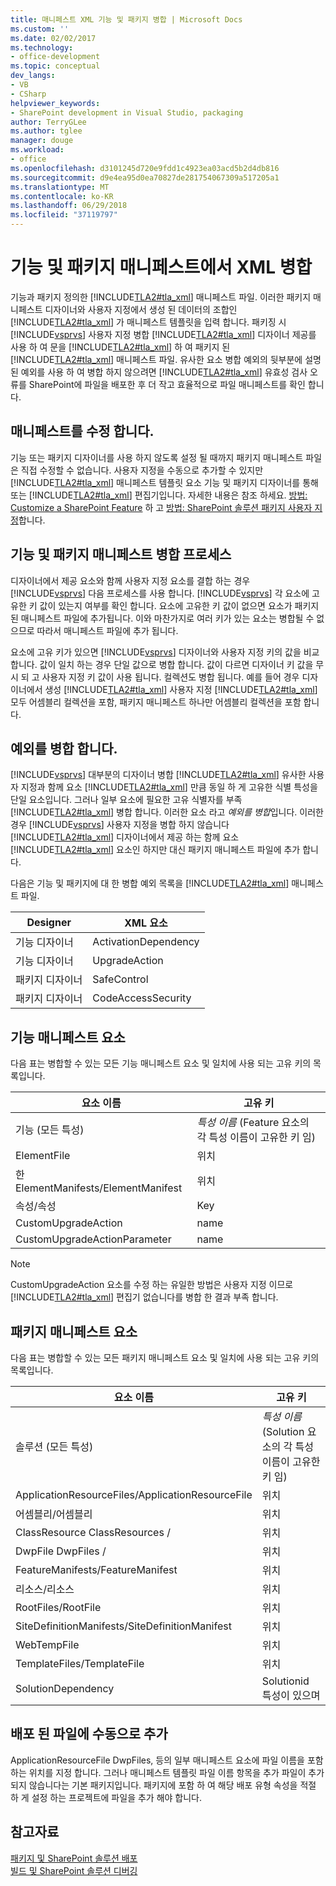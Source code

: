 ```yaml
---
title: 매니페스트 XML 기능 및 패키지 병합 | Microsoft Docs
ms.custom: ''
ms.date: 02/02/2017
ms.technology:
- office-development
ms.topic: conceptual
dev_langs:
- VB
- CSharp
helpviewer_keywords:
- SharePoint development in Visual Studio, packaging
author: TerryGLee
ms.author: tglee
manager: douge
ms.workload:
- office
ms.openlocfilehash: d3101245d720e9fdd1c4923ea03acd5b2d4db816
ms.sourcegitcommit: d9e4ea95d0ea70827de281754067309a517205a1
ms.translationtype: MT
ms.contentlocale: ko-KR
ms.lasthandoff: 06/29/2018
ms.locfileid: "37119797"
---
```

# <a name="merge-xml-in-feature-and-package-manifests"></a>기능 및 패키지 매니페스트에서 XML 병합
  기능과 패키지 정의한 [!INCLUDE[TLA2#tla_xml](../sharepoint/includes/tla2sharptla-xml-md.md)] 매니페스트 파일. 이러한 패키지 매니페스트 디자이너와 사용자 지정에서 생성 된 데이터의 조합인 [!INCLUDE[TLA2#tla_xml](../sharepoint/includes/tla2sharptla-xml-md.md)] 가 매니페스트 템플릿을 입력 합니다. 패키징 시 [!INCLUDE[vsprvs](../sharepoint/includes/vsprvs-md.md)] 사용자 지정 병합 [!INCLUDE[TLA2#tla_xml](../sharepoint/includes/tla2sharptla-xml-md.md)] 디자이너 제공를 사용 하 여 문을 [!INCLUDE[TLA2#tla_xml](../sharepoint/includes/tla2sharptla-xml-md.md)] 하 여 패키지 된 [!INCLUDE[TLA2#tla_xml](../sharepoint/includes/tla2sharptla-xml-md.md)] 매니페스트 파일. 유사한 요소 병합 예외의 뒷부분에 설명 된 예외를 사용 하 여 병합 하지 않으려면 [!INCLUDE[TLA2#tla_xml](../sharepoint/includes/tla2sharptla-xml-md.md)] 유효성 검사 오류를 SharePoint에 파일을 배포한 후 더 작고 효율적으로 파일 매니페스트를 확인 합니다.  
  
## <a name="modify-the-manifests"></a>매니페스트를 수정 합니다.
 기능 또는 패키지 디자이너를 사용 하지 않도록 설정 될 때까지 패키지 매니페스트 파일은 직접 수정할 수 없습니다. 사용자 지정을 수동으로 추가할 수 있지만 [!INCLUDE[TLA2#tla_xml](../sharepoint/includes/tla2sharptla-xml-md.md)] 매니페스트 템플릿 요소 기능 및 패키지 디자이너를 통해 또는 [!INCLUDE[TLA2#tla_xml](../sharepoint/includes/tla2sharptla-xml-md.md)] 편집기입니다. 자세한 내용은 참조 하세요. [방법: Customize a SharePoint Feature](../sharepoint/how-to-customize-a-sharepoint-feature.md) 하 고 [방법: SharePoint 솔루션 패키지 사용자 지정](../sharepoint/how-to-customize-a-sharepoint-solution-package.md)합니다.  
  
## <a name="feature-and-package-manifest-merge-process"></a>기능 및 패키지 매니페스트 병합 프로세스
 디자이너에서 제공 요소와 함께 사용자 지정 요소를 결합 하는 경우 [!INCLUDE[vsprvs](../sharepoint/includes/vsprvs-md.md)] 다음 프로세스를 사용 합니다. [!INCLUDE[vsprvs](../sharepoint/includes/vsprvs-md.md)] 각 요소에 고유한 키 값이 있는지 여부를 확인 합니다. 요소에 고유한 키 값이 없으면 요소가 패키지된 매니페스트 파일에 추가됩니다. 이와 마찬가지로 여러 키가 있는 요소는 병합될 수 없으므로 따라서 매니페스트 파일에 추가 됩니다.  
  
 요소에 고유 키가 있으면 [!INCLUDE[vsprvs](../sharepoint/includes/vsprvs-md.md)] 디자이너와 사용자 지정 키의 값을 비교 합니다. 값이 일치 하는 경우 단일 값으로 병합 합니다. 값이 다르면 디자이너 키 값을 무시 되 고 사용자 지정 키 값이 사용 됩니다. 컬렉션도 병합 됩니다. 예를 들어 경우 디자이너에서 생성 [!INCLUDE[TLA2#tla_xml](../sharepoint/includes/tla2sharptla-xml-md.md)] 사용자 지정 [!INCLUDE[TLA2#tla_xml](../sharepoint/includes/tla2sharptla-xml-md.md)] 모두 어셈블리 컬렉션을 포함, 패키지 매니페스트 하나만 어셈블리 컬렉션을 포함 합니다.  
  
## <a name="merge-exceptions"></a>예외를 병합 합니다.
 [!INCLUDE[vsprvs](../sharepoint/includes/vsprvs-md.md)] 대부분의 디자이너 병합 [!INCLUDE[TLA2#tla_xml](../sharepoint/includes/tla2sharptla-xml-md.md)] 유사한 사용자 지정과 함께 요소 [!INCLUDE[TLA2#tla_xml](../sharepoint/includes/tla2sharptla-xml-md.md)] 만큼 동일 하 게 고유한 식별 특성을 단일 요소입니다. 그러나 일부 요소에 필요한 고유 식별자를 부족 [!INCLUDE[TLA2#tla_xml](../sharepoint/includes/tla2sharptla-xml-md.md)] 병합 합니다. 이러한 요소 라고 *예외를 병합*입니다. 이러한 경우 [!INCLUDE[vsprvs](../sharepoint/includes/vsprvs-md.md)] 사용자 지정을 병합 하지 않습니다 [!INCLUDE[TLA2#tla_xml](../sharepoint/includes/tla2sharptla-xml-md.md)] 디자이너에서 제공 하는 함께 요소 [!INCLUDE[TLA2#tla_xml](../sharepoint/includes/tla2sharptla-xml-md.md)] 요소인 하지만 대신 패키지 매니페스트 파일에 추가 합니다.  
  
 다음은 기능 및 패키지에 대 한 병합 예외 목록을 [!INCLUDE[TLA2#tla_xml](../sharepoint/includes/tla2sharptla-xml-md.md)] 매니페스트 파일.  
  
|Designer|XML 요소|  
|--------------|-----------------|  
|기능 디자이너|ActivationDependency|  
|기능 디자이너|UpgradeAction|  
|패키지 디자이너|SafeControl|  
|패키지 디자이너|CodeAccessSecurity|  
  
## <a name="feature-manifest-elements"></a>기능 매니페스트 요소
 다음 표는 병합할 수 있는 모든 기능 매니페스트 요소 및 일치에 사용 되는 고유 키의 목록입니다.  
  
|요소 이름|고유 키|  
|------------------|----------------|  
|기능 (모든 특성)|*특성 이름* (Feature 요소의 각 특성 이름이 고유한 키 임)|  
|ElementFile|위치|  
|한 ElementManifests/ElementManifest|위치|  
|속성/속성|Key|  
|CustomUpgradeAction|name|  
|CustomUpgradeActionParameter|name|  
  
> [!NOTE]  
>  CustomUpgradeAction 요소를 수정 하는 유일한 방법은 사용자 지정 이므로 [!INCLUDE[TLA2#tla_xml](../sharepoint/includes/tla2sharptla-xml-md.md)] 편집기 없습니다를 병합 한 결과 부족 합니다.  
  
## <a name="package-manifest-elements"></a>패키지 매니페스트 요소
 다음 표는 병합할 수 있는 모든 패키지 매니페스트 요소 및 일치에 사용 되는 고유 키의 목록입니다.  
  
|요소 이름|고유 키|  
|------------------|----------------|  
|솔루션 (모든 특성)|*특성 이름* (Solution 요소의 각 특성 이름이 고유한 키 임)|  
|ApplicationResourceFiles/ApplicationResourceFile|위치|  
|어셈블리/어셈블리|위치|  
|ClassResource ClassResources /|위치|  
|DwpFile DwpFiles /|위치|  
|FeatureManifests/FeatureManifest|위치|  
|리소스/리소스|위치|  
|RootFiles/RootFile|위치|  
|SiteDefinitionManifests/SiteDefinitionManifest|위치|  
|WebTempFile|위치|  
|TemplateFiles/TemplateFile|위치|  
|SolutionDependency|Solutionid 특성이 있으며|  
  
## <a name="manually-add-deployed-files"></a>배포 된 파일에 수동으로 추가
 ApplicationResourceFile DwpFiles, 등의 일부 매니페스트 요소에 파일 이름을 포함 하는 위치를 지정 합니다. 그러나 매니페스트 템플릿 파일 이름 항목을 추가 파일이 추가 되지 않습니다는 기본 패키지입니다. 패키지에 포함 하 여 해당 배포 유형 속성을 적절 하 게 설정 하는 프로젝트에 파일을 추가 해야 합니다.  
  
## <a name="see-also"></a>참고자료
 [패키지 및 SharePoint 솔루션 배포](../sharepoint/packaging-and-deploying-sharepoint-solutions.md)   
 [빌드 및 SharePoint 솔루션 디버깅](../sharepoint/building-and-debugging-sharepoint-solutions.md)  
  
